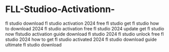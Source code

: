 # FLL-Studioo-Activationn-
 fl studio download fl studio activation 2024 free fl studio get fl studio how to download 2024 fl studio activation free fl studio 2024 update get fl studio now flstudio activation guide download fl studio 2024 fl studio unlock free fl studio 2024 how to get fl studio activated 2024 fl studio download guide ultimate fl studio download

